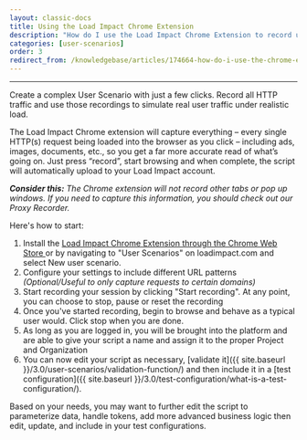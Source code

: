 ```yaml
---
layout: classic-docs
title: Using the Load Impact Chrome Extension
description: "How do I use the Load Impact Chrome Extension to record user scenarios?"
categories: [user-scenarios]
order: 3
redirect_from: /knowledgebase/articles/174664-how-do-i-use-the-chrome-extension-to-record-user-s
---
```


***


Create a complex User Scenario with just a few clicks. Record all HTTP traffic and use those recordings to simulate real user traffic under realistic load.

The Load Impact Chrome extension will capture everything – every single HTTP(s) request being loaded into the browser as you click – including ads, images, documents, etc., so you get a far more accurate read of what’s going on. Just press “record”, start browsing and when complete, the script will automatically upload to your Load Impact account.

_**Consider this:** The Chrome extension will not record other tabs or pop up windows. If you need to capture this information, you should check out our Proxy Recorder._

Here's how to start:

1. Install the [Load Impact Chrome Extension through the Chrome Web Store ](https://chrome.google.com/webstore/detail/load-impact-user-scenario/comniomddgkfgfaebhidfgcjgoecbbda)or by navigating to "User Scenarios" on loadimpact.com and select New user scenario.
2. Configure your settings to include different URL patterns _(Optional/Useful to only capture requests to certain domains)_
3. Start recording your session by clicking "Start recording". At any point, you can choose to stop, pause or reset the recording
4. Once you've started recording, begin to browse and behave as a typical user would. Click stop when you are done.
5. As long as you are logged in, you will be brought into the platform and are able to give your script a name and assign it to the proper Project and Organization
6. You can now edit your script as necessary, [validate it]({{ site.baseurl }}/3.0/user-scenarios/validation-function/) and then include it in a [test configuration]({{ site.baseurl }}/3.0/test-configuration/what-is-a-test-configuration/).



Based on your needs, you may want to further edit the script to parameterize data, handle tokens, add more advanced business logic then edit, update, and include in your test configurations.
